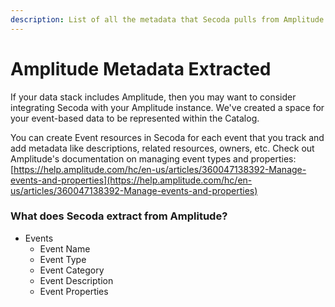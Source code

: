 ```yaml
---
description: List of all the metadata that Secoda pulls from Amplitude
---
```


# Amplitude Metadata Extracted

If your data stack includes Amplitude, then you may want to consider integrating Secoda with your Amplitude instance. We've created a space for your event-based data to be represented within the Catalog.

You can create Event resources in Secoda for each event that you track and add metadata like descriptions, related resources, owners, etc. Check out Amplitude's documentation on managing event types and properties: [https://help.amplitude.com/hc/en-us/articles/360047138392-Manage-events-and-properties](https://help.amplitude.com/hc/en-us/articles/360047138392-Manage-events-and-properties)

### What does Secoda extract from Amplitude?

* Events
  * Event Name
  * Event Type
  * Event Category
  * Event Description
  * Event Properties

